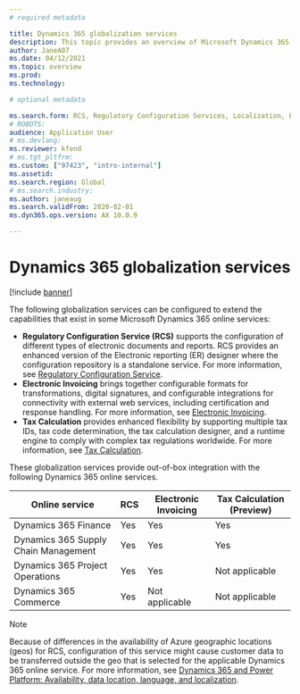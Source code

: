 ```yaml
---
# required metadata

title: Dynamics 365 globalization services
description: This topic provides an overview of Microsoft Dynamics 365 globalization services.
author: JaneA07
ms.date: 04/12/2021
ms.topic: overview
ms.prod: 
ms.technology: 

# optional metadata

ms.search.form: RCS, Regulatory Configuration Services, Localization, Electronic invoicing, Tax calculation
# ROBOTS: 
audience: Application User
# ms.devlang: 
ms.reviewer: kfend
# ms.tgt_pltfrm: 
ms.custom: ["97423", "intro-internal"]
ms.assetid: 
ms.search.region: Global
# ms.search.industry: 
ms.author: janeaug
ms.search.validFrom: 2020-02-01
ms.dyn365.ops.version: AX 10.0.9

---
```

# Dynamics 365 globalization services

[!include [banner](../includes/banner.md)]

The following globalization services can be configured to extend the capabilities that exist in some Microsoft Dynamics 365 online services:

- **Regulatory Configuration Service (RCS)** supports the configuration of different types of electronic documents and reports. RCS provides an enhanced version of the Electronic reporting (ER) designer where the configuration repository is a standalone service. For more information, see [Regulatory Configuration Service](rcs-overview.md).
- **Electronic Invoicing** brings together configurable formats for transformations, digital signatures, and configurable integrations for connectivity with external web services, including certification and response handling. For more information, see [Electronic Invoicing](e-invoicing-service-overview.md).
- **Tax Calculation** provides enhanced flexibility by supporting multiple tax IDs, tax code determination, the tax calculation designer, and a runtime engine to comply with complex tax regulations worldwide. For more information, see [Tax Calculation](global-tax-calcuation-service-overview.md).

These globalization services provide out-of-box integration with the following Dynamics 365 online services.

| Online service | RCS | Electronic Invoicing | Tax Calculation (Preview) |
|----------------|-----|----------------------|---------------------------|
| Dynamics 365 Finance | Yes | Yes | Yes | 
| Dynamics 365 Supply Chain Management | Yes | Yes | Yes | 
| Dynamics 365 Project Operations | Yes | Yes | Not applicable | 
| Dynamics 365 Commerce | Yes | Not applicable | Not applicable | 

> [!NOTE]
> Because of differences in the availability of Azure geographic locations (geos) for RCS, configuration of this service might cause customer data to be transferred outside the geo that is selected for the applicable Dynamics 365 online service. For more information, see [Dynamics 365 and Power Platform: Availability, data location, language, and localization](https://aka.ms/rcs/D365Productavailabilityguide).